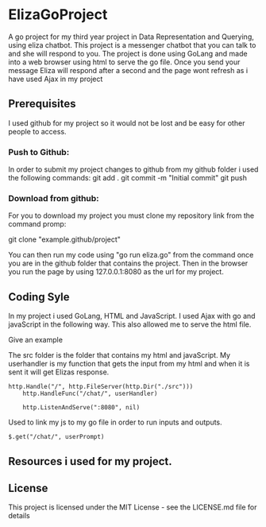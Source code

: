 # ElizaGoProject
A go project for my third year project in Data Representation and Querying, using eliza chatbot. This project is a messenger chatbot that you can talk to and she will respond to you. The project is done using GoLang and made into a web browser using html to serve the go file. Once you send your message Eliza will respond after a second and the page wont refresh as i have used Ajax in my project

## Prerequisites

I used github for my project so it would not be lost and be easy for other people to access.

### Push to Github:

In order to submit my project changes to github from my github folder i used the following commands:
git add .
git commit -m "Initial commit"
git push

### Download from github:
For you to download my project you must clone my repository link from the command promp:

git clone "example.github/project"

You can then run my code using "go run eliza.go" from the command once you are in the github folder that contains the project.
Then in the browser you run the page by using 127.0.0.1:8080 as the url for my project.

## Coding Syle

In my project i used GoLang, HTML and JavaScript. 
I used Ajax with go and javaScript in the following way. This also allowed me to serve the html file. 

Give an example

The src folder is the folder that contains my html and javaScript.
My userhandler is my function that gets the input from my html and when it is sent it will get Elizas response.
```
http.Handle("/", http.FileServer(http.Dir("./src")))
	http.HandleFunc("/chat/", userHandler)

	http.ListenAndServe(":8080", nil)
```
Used to link my js to my go file in order to run inputs and outputs.
```
$.get("/chat/", userPrompt)
```

## Resources i used for my project.


## License

This project is licensed under the MIT License - see the LICENSE.md file for details

  





